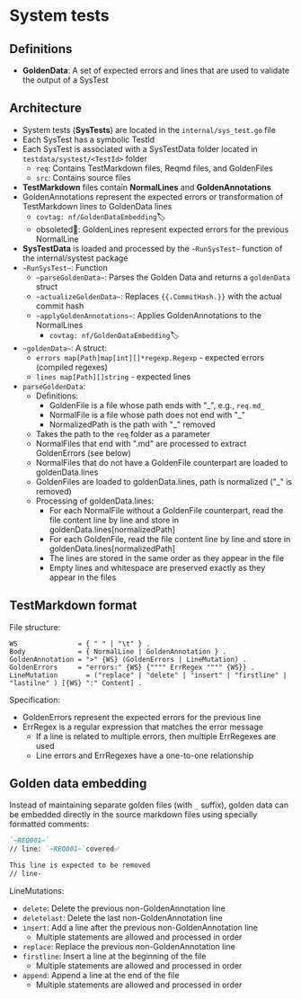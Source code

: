# System tests

## Definitions

- **GoldenData**: A set of expected errors and lines that are used to validate the output of a SysTest

## Architecture

- System tests (**SysTests**) are located in the `internal/sys_test.go` file
- Each SysTest has a symbolic TestId
- Each SysTest is associated with a SysTestData folder located in `testdata/systest/<TestId>` folder
  - `req`: Contains TestMarkdown files, Reqmd files, and GoldenFiles
  - `src`: Contains source files
- **TestMarkdown** files contain **NormalLines** and **GoldenAnnotations**
- GoldenAnnotations represent the expected errors or transformation of TestMarkdown lines to GoldenData lines
  - `covtag: nf/GoldenDataEmbedding`🏷️
  - obsoleted🚫: GoldenLines represent expected errors for the previous NormalLine
- **SysTestData** is loaded and processed by the `~RunSysTest~` function of the internal/systest package
- `~RunSysTest~`: Function
  - `~parseGoldenData~`: Parses the Golden Data and returns a `goldenData` struct
  - `~actualizeGoldenData~`: Replaces `{{.CommitHash.}}` with the actual commit hash
  - `~applyGoldenAnnotations~`: Applies GoldenAnnotations to the NormalLines
    - `covtag: nf/GoldenDataEmbedding`🏷️
- `~goldenData~`: A struct:
  - `errors map[Path]map[int][]*regexp.Regexp` - expected errors (compiled regexes)
  - `lines map[Path][]string` - expected lines
- `parseGoldenData`:
  - Definitions:
    - GoldenFile is a file whose path ends with "_", e.g., `req.md_`
    - NormalFile is a file whose path does not end with "_"
    - NormalizedPath is the path with "_" removed
  - Takes the path to the `req` folder as a parameter
  - NormalFiles that end with ".md" are processed to extract GoldenErrors (see below)
  - NormalFiles that do not have a GoldenFile counterpart are loaded to goldenData.lines
  - GoldenFiles are loaded to goldenData.lines, path is normalized ("_" is removed)
  - Processing of goldenData.lines:
    - For each NormalFile without a GoldenFile counterpart, read the file content line by line and store in goldenData.lines[normalizedPath]
    - For each GoldenFile, read the file content line by line and store in goldenData.lines[normalizedPath]
    - The lines are stored in the same order as they appear in the file
    - Empty lines and whitespace are preserved exactly as they appear in the files

## TestMarkdown format

File structure:

```ebnf
WS               = { " " | "\t" } .
Body             = { NormalLine | GoldenAnnotation } .
GoldenAnnotation = ">" {WS} (GoldenErrors | LineMutation) .
GoldenErrors     = "errors:" {WS} {"""" ErrRegex """" {WS}} .
LineMutation       = ("replace" | "delete" | "insert" | "firstline" | "lastilne" ) [{WS} ":" Content] .
```

Specification:

- GoldenErrors represent the expected errors for the previous line
- ErrRegex is a regular expression that matches the error message
  - If a line is related to multiple errors, then multiple ErrRegexes are used
  - Line errors and ErrRegexes have a one-to-one relationship

## Golden data embedding

Instead of maintaining separate golden files (with `_` suffix), golden data can be embedded directly in the source markdown files using specially formatted comments:

```markdown
`~REQ001~`
// line: `~REQ001~`covered✅

This line is expected to be removed
// line-
```

LineMutations:

- `delete`: Delete the previous non-GoldenAnnotation line
- `deletelast`: Delete the last non-GoldenAnnotation line
- `insert`: Add a line after the previous non-GoldenAnnotation line
  - Multiple statements are allowed and processed in order
- `replace`: Replace the previous non-GoldenAnnotation line
- `firstline`: Insert a line at the beginning of the file
  - Multiple statements are allowed and processed in order
- `append`: Append a line at the end of the file
  - Multiple statements are allowed and processed in order

